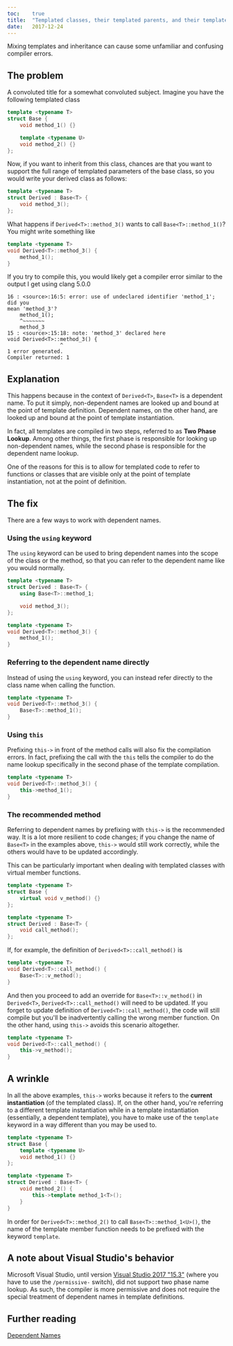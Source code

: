 ```yaml
---
toc:    true
title:  "Templated classes, their templated parents, and their templated methods"
date:   2017-12-24
---
```


Mixing templates and inheritance can cause some unfamiliar and confusing compiler errors.

## The problem

A convoluted title for a somewhat convoluted subject. Imagine you have the
following templated class

```cpp
template <typename T>
struct Base {
    void method_1() {}

    template <typename U>
    void method_2() {}
};
```

Now, if you want to inherit from this class, chances are that you want to
support the full range of templated parameters of the base class, so you would
write your derived class as follows:

```cpp
template <typename T>
struct Derived : Base<T> {
    void method_3();
};
```

What happens if `Derived<T>::method_3()` wants to call `Base<T>::method_1()`?
You might write something like

```cpp
template <typename T>
void Derived<T>::method_3() {
    method_1();
}
```

If you try to compile this, you would likely get a compiler error similar to
the output I get using clang 5.0.0

```shell
16 : <source>:16:5: error: use of undeclared identifier 'method_1'; did you
mean 'method_3'?
    method_1();
    ^~~~~~~~
    method_3
15 : <source>:15:18: note: 'method_3' declared here
void Derived<T>::method_3() {
                 ^
1 error generated.
Compiler returned: 1
```

## Explanation

This happens because in the context of `Derived<T>`, `Base<T>` is a dependent
name. To put it simply, non-dependent names are looked up and bound at the
point of template definition. Dependent names, on the other hand, are looked
up and bound at the point of template instantiation.

In fact, all templates are compiled in two steps, referred to as **Two Phase
Lookup**. Among other things, the first phase is responsible for looking up
non-dependent names, while the second phase is responsible for the dependent
name lookup.

One of the reasons for this is to allow for templated code to refer to
functions or classes that are visible only at the point of template
instantiation, not at the point of definition.

## The fix

There are a few ways to work with dependent names.

### Using the `using` keyword

The `using` keyword can be used to bring dependent names into the scope of
the class or the method, so that you can refer to the dependent name like you
would normally.

```cpp
template <typename T>
struct Derived : Base<T> {
    using Base<T>::method_1;

    void method_3();
};

template <typename T>
void Derived<T>::method_3() {
    method_1();
}
```

### Referring to the dependent name directly

Instead of using the `using` keyword, you can instead refer directly to the
class name when calling the function.

```cpp
template <typename T>
void Derived<T>::method_3() {
    Base<T>::method_1();
}
```

### Using `this`

Prefixing `this->` in front of the method calls will also fix the compilation
errors. In fact, prefixing the call with the `this` tells the compiler to do
the name lookup specifically in the second phase of the template compilation.

```cpp
template <typename T>
void Derived<T>::method_3() {
    this->method_1();
}
```

### The recommended method

Referring to dependent names by prefixing with `this->` is the recommended
way. It is a lot more resilient to code changes; if you change the name of
`Base<T>` in the examples above, `this->` would still work correctly, while
the others would have to be updated accordingly.

This can be particularly important when dealing with templated classes with
virtual member functions.

```cpp
template <typename T>
struct Base {
    virtual void v_method() {}
};

template <typename T>
struct Derived : Base<T> {
    void call_method();
};
```

If, for example, the definition of `Derived<T>::call_method()` is

```cpp
template <typename T>
void Derived<T>::call_method() {
    Base<T>::v_method();
}
```

And then you proceed to add an override for `Base<T>::v_method()` in
`Derived<T>`, `Derived<T>::call_method()` will need to be updated. If you
forget to update definition of `Derived<T>::call_method()`, the code will
still compile but you'll be inadvertently calling the wrong member function.
On the other hand, using `this->` avoids this scenario altogether.

```cpp
template <typename T>
void Derived<T>::call_method() {
    this->v_method();
}
```

## A wrinkle

In all the above examples, `this->` works because it refers to the **current
instantiation** (of the templated class). If, on the other hand, you're
referring to a different template instantiation while in a template
instantiation (essentially, a dependent template), you have to make use of
the `template` keyword in a way different than you may be used to.

```cpp
template <typename T>
struct Base {
    template <typename U>
    void method_1() {}
};

template <typename T>
struct Derived : Base<T> {
    void method_2() {
        this->template method_1<T>();
    }
}
```

In order for `Derived<T>::method_2()` to call `Base<T>::method_1<U>()`, the
name of the template member function needs to be prefixed with the keyword
`template`.

## A note about Visual Studio's behavior

Microsoft Visual Studio, until version [Visual Studio 2017
"15.3"](https://blogs.msdn.microsoft.com/vcblog/2017/09/11/two-phase-name-lookup-support-comes-to-msvc/)
(where you have to use the `/permissive-` switch), did not support two phase
name lookup. As such, the compiler is more permissive and does not require
the special treatment of dependent names in template definitions.

## Further reading

[Dependent Names](http://en.cppreference.com/w/cpp/language/dependent_name)

